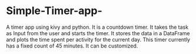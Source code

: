 # Simple-Timer-app-
A timer app using kivy and python. It is a countdown timer. It takes the task as Input from the user and starts the timer. It stores the data in a DataFrame and plots the time spent per activity for the current day.
This timer currently has a fixed count of 45 minutes. It can be customized. 
